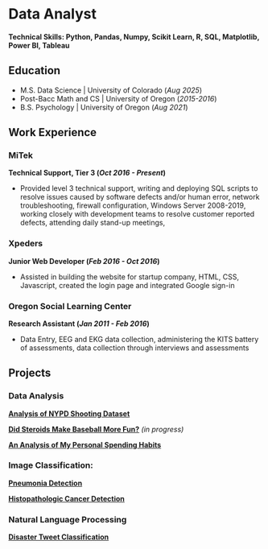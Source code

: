 # Data Analyst

#### Technical Skills: Python, Pandas, Numpy, Scikit Learn, R, SQL, Matplotlib, Power BI, Tableau

## Education
- M.S. Data Science | University of Colorado  (_Aug 2025_)
- Post-Bacc Math and CS | University of Oregon (_2015-2016_)
- B.S. Psychology | University of Oregon (_Aug 2021_)

## Work Experience
### **MiTek**
**Technical Support, Tier 3 (_Oct 2016 - Present_)**
- Provided level 3 technical support, writing and deploying SQL scripts to resolve issues caused by software defects and/or human error, network troubleshooting, firewall configuration, Windows Server 2008-2019, working closely with development teams to resolve customer reported defects, attending daily stand-up meetings, 

### **Xpeders**
**Junior Web Developer (_Feb 2016 - Oct 2016_)**
- Assisted in building the website for startup company, HTML, CSS, Javascript, created the login page and integrated Google sign-in

### **Oregon Social Learning Center**
**Research Assistant (_Jan 2011 - Feb 2016_)**
- Data Entry, EEG and EKG data collection, administering the KITS battery of assessments, data collection through interviews and assessments


## Projects

### Data Analysis

**[Analysis of NYPD Shooting Dataset](https://github.com/joja4479/NYPDShootingAnalysis)**

**[Did Steroids Make Baseball More Fun?](https://github.com/joja4479/Do-Steroids-Make-Baseball-More-Fun-)** _(in progress)_

**[An Analysis of My Personal Spending Habits](https://github.com/joja4479/spending)**

### Image Classification:

**[Pneumonia Detection](https://github.com/joja4479/Pneumonia-detection)**

**[Histopathologic Cancer Detection](https://github.com/joja4479/Histopathologic-Cancer-Detection)**

### Natural Language Processing

**[Disaster Tweet Classification](https://github.com/joja4479/NLP-Disaster-Tweets)**


